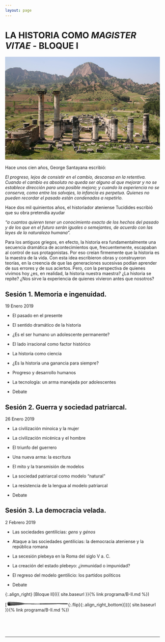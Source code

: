 ```yaml
---
layout: page
---
```


LA HISTORIA COMO <i>MAGISTER VITAE</i> - BLOQUE I
=========================================

![Imagen](/assets/images/1.jpg "Titulo")

Hace unos cien años, George Santayana escribió:

<cite>
El progreso, lejos de consistir en el cambio, descansa en la retentiva. Cuando el cambio es absoluto no queda ser alguno al que mejorar y no se establece dirección para una posible mejora; y cuando la experiencia no se conserva, como entre los salvajes, la infancia es perpetua. Quienes no pueden recordar el pasado están condenados a repetirlo.
</cite>

Hace dos mil quinientos años, el historiador ateniense Tucídides escribió que su obra pretendía ayudar

<cite>
“a cuantos quieren tener un conocimiento exacto de los hechos del pasado y de los que en el futuro serán iguales o semejan­tes, de acuerdo con las leyes de la naturaleza humana”.
</cite>

Para los antiguos griegos, en efecto, la historia era fundamentalmente una secuencia dramática de acontecimientos que, frecuentemente, escapaban al control de sus protagonistas. Por eso creían firmemente que la historia es la maestra de la vida. Con esta idea escribieron obras y construyeron teorías, en la creencia de que las generaciones sucesivas podían aprender de sus errores y de sus aciertos. Pero, con la perspectiva de quienes vivimos hoy ¿es, en realidad, la historia nuestra maestra? ¿La historia se repite? ¿Nos sirve la experiencia de quienes vivieron antes que nosotros?

<a class="nostyle" id="sesion1">Sesión 1. Memoria e ingenuidad.</a>
------------------------------------------
  19 Enero 2019

* El pasado en el presente
* El sentido dramático de la historia
* ¿Es el ser humano un adolescente permanente?
* El lado irracional como factor histórico

* La historia como ciencia
* ¿Es la historia una ganancia para siempre?
* Progreso y desarrollo humanos
* La tecnología: un arma manejada por adolescentes
* Debate

<a class="nostyle" id="sesion2">Sesión 2. Guerra y sociedad patriarcal.</a>
----------------------------------------------------
26 Enero 2019

* La civilización minoica y la mujer
* La civilización micénica y el hombre
* El triunfo del guerrero

* Una nueva arma: la escritura
* El mito y la transmisión de modelos
* La sociedad patriarcal como modelo “natural”
* La resistencia de la lengua al modelo patriarcal
* Debate

<a class="nostyle" id="sesion3">Sesión 3. La democracia velada.</a>
--------------------------------------------
2 Febrero 2019


* Las sociedades gentilicias: <i>gens</i> y <i>génos</i>
* Ataque a las sociedades gentilicias: la democracia ateniense y la república romana

* La secesión plebeya en la Roma del siglo V a. C.
* La creación del estado plebeyo: ¿inmunidad o impunidad?
* El regreso del modelo gentilicio: los partidos políticos
* Debate



{:.align_right}
[Bloque II]({{ site.baseurl }}{% link programa/B-II.md %})

[<img src="/assets/images/oar.png"/>{:.flip}{:.align_right_bottom}]({{ site.baseurl }}{% link programa/B-II.md %})

<br>
<br>
<br>
<hr>
